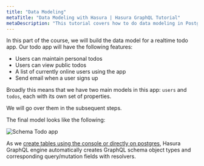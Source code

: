 ```yaml
---
title: "Data Modeling"
metaTitle: "Data Modeling with Hasura | Hasura GraphQL Tutorial"
metaDescription: "This tutorial covers how to do data modeling in Postgres and create tables using Hasura console"
---
```


In this part of the course, we will build the data model for a realtime todo app. Our todo app will have the following features:

- Users can maintain personal todos
- Users can view public todos
- A list of currently online users using the app
- Send email when a user signs up

Broadly this means that we have two main models in this app: `users` and `todos`, each with its own set of properties.

We will go over them in the subsequent steps.

The final model looks like the following:

![Schema Todo app](https://graphql-engine-cdn.hasura.io/learn-hasura/assets/graphql-hasura/voyager-schema.png)

As we [create tables using the console or directly on postgres](https://hasura.io/learn/database/postgresql/create-alter-drop-ddl/1-postgresql-create/), Hasura GraphQL engine automatically creates GraphQL schema object types and corresponding query/mutation fields with resolvers.

